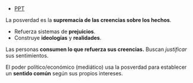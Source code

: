 - [PPT](https://utec.instructure.com/courses/14373/files/2824369)

La posverdad es la **supremacía de las creencias sobre los hechos**.

- Refuerza sistemas de **prejuicios**.
- Construye **ideologías** y **realidades**.

Las personas **consumen lo que refuerza sus creencias.** Buscan *justificar* sus sentimientos.

El poder político/económico (mediático) usa la posverdad para establecer un **sentido común** según sus propios intereses.
